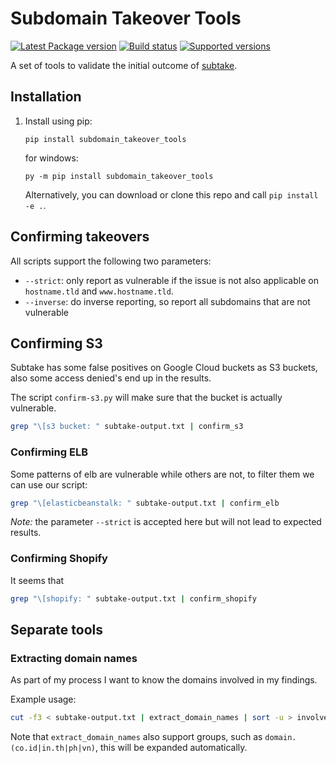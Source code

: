 # Subdomain Takeover Tools

[![Latest Package version](https://badge.fury.io/py/subdomain-takeover-tools.svg)](https://badge.fury.io/py/subdomain-takeover-tools)
[![Build status](https://img.shields.io/pypi/status/subdomain_takeover_tools.svg?maxAge=2592000)](https://pypi.python.org/pypi/subdomain_takeover_tools)
[![Supported versions](https://img.shields.io/pypi/pyversions/subdomain_takeover_tools.svg?maxAge=2592000)](https://pypi.python.org/pypi/subdomain_takeover_tools)

A set of tools to validate the initial outcome of [subtake](https://github.com/jakejarvis/subtake).

## Installation

1. Install using pip:

   ``pip install subdomain_takeover_tools``

   for windows:

   ``py -m pip install subdomain_takeover_tools``

   Alternatively, you can download or clone this repo and call ``pip install -e .``.

## Confirming takeovers

All scripts support the following two parameters:

- `--strict`:  only report as vulnerable if the issue is not also applicable on `hostname.tld` and `www.hostname.tld`.
- `--inverse`: do inverse reporting, so report all subdomains that are not vulnerable

## Confirming S3

Subtake has some false positives on Google Cloud buckets as S3 buckets, also some access denied's end up in the results.

The script `confirm-s3.py` will make sure that the bucket is actually vulnerable.

```bash
grep "\[s3 bucket: " subtake-output.txt | confirm_s3
```

### Confirming ELB

Some patterns of elb are vulnerable while others are not, to filter them we can use our script:

```bash
grep "\[elasticbeanstalk: " subtake-output.txt | confirm_elb
```

*Note:* the parameter `--strict` is accepted here but will not lead to expected results.

### Confirming Shopify

It seems that

```bash
grep "\[shopify: " subtake-output.txt | confirm_shopify
```

## Separate tools

### Extracting domain names

As part of my process I want to know the domains involved in my findings.

Example usage:

```bash
cut -f3 < subtake-output.txt | extract_domain_names | sort -u > involved.domains
```

Note that `extract_domain_names` also support groups, such as `domain.(co.id|in.th|ph|vn)`, this will be expanded automatically.